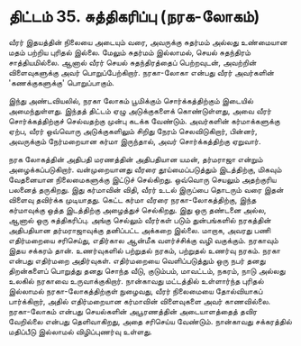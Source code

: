 # திட்டம் 35. சுத்திகரிப்பு (நரக-லோகம்)

வீரர் இதயத்தின் நிலையை அடையும் வரை, அவருக்கு சுதர்மம் அல்லது உண்மையான மதம் பற்றிய புரிதல் இல்லை. மேலும் சுதர்மம் இல்லாமல், செயல் சுதந்திரம் சாத்தியமில்லை. ஆனால் வீரர் செயல் சுதந்திரத்தைப் பெற்றவுடன், அவற்றின் விளைவுகளுக்கு அவர் பொறுப்பேற்கிறார். நரகா-லோகா என்பது வீரர் அவர்களின் 'கணக்குகளுக்கு' பொறுப்பாகும்.

இந்து அண்டவியலில், நரகா லோகம் பூமிக்கும் சொர்க்கத்திற்கும் இடையில் அமைந்துள்ளது. இந்தத் திட்டம் ஏழு அடுக்குகளைக் கொண்டுள்ளது, அவை வீரர் சொர்க்கத்திற்குச் செல்வதற்கு முன்பு கடக்க வேண்டும். அவர்களின் கர்மாக்களுக்கு ஏற்ப, வீரர் ஒவ்வொரு அடுக்குகளிலும் சிறிது நேரம் செலவிடுகிறார், பின்னர், அவருக்கும் நேர்மறையான கர்மா இருந்தால், அவர் சொர்க்கத்திற்கு ஏறுவார்.

நரக லோகத்தின் அதிபதி மரணத்தின் அதிபதியான யமன், தர்மராஜா என்றும் அழைக்கப்படுகிறார். வன்முறையானது வீரரை தூய்மைப்படுத்தும் இடத்திற்கு, மிகவும் வேதனையான நிலைமைகளுக்கு இட்டுச் செல்கிறது. ஒவ்வொரு செயலும் அதற்குரிய பலனைத் தருகிறது. இது கர்மாவின் விதி, வீரர் உடல் இருப்பை தொடரும் வரை இதன் விளைவு தவிர்க்க முடியாதது. கெட்ட கர்மா வீரரை நரகா-லோகத்திற்கு, இந்த கர்மாவுக்கு ஒத்த இடத்திற்கு அழைத்துச் செல்கிறது. இது ஒரு தண்டனை அல்ல, ஆனால் ஒரு சுத்திகரிப்பு. அங்கு செல்லும் வீரர்கள் படும் துன்பங்களில் நரகத்தின் அதிபதியான தர்மராஜாவுக்கு தனிப்பட்ட அக்கறை இல்லை. மாறாக, அவரது பணி எதிர்மறையை சரிசெய்து, எதிர்கால ஆன்மீக வளர்ச்சிக்கு வழி வகுக்கும். நரகாவும் இதய சக்கரம் தான். உணர்வுகளில் பற்றுதல் நரகம், பற்றுதல் உணர்வு நரகம். நரகா என்பது எதிர்மறை அதிர்வுகள். எதிர்மறையை வெளிப்படுத்தும் ஒரு நபர் தனது திறன்களைப் பொறுத்து தனது சொந்த வீடு, குடும்பம், மாவட்டம், நகரம், நாடு அல்லது உலகில் நரகாவை உருவாக்குகிறார். நான்காவது மட்டத்தில் உள்ளார்ந்த புரிதல் இல்லாமல் நரகா-லோகத்திற்குள் நுழைவது, வீரர் நிலைமையை தோல்வியாகப் பார்க்கிறார், அதில் எதிர்மறையான கர்மாவின் விளைவுகளை அவர் காணவில்லை. நரகா-லோகம் என்பது செயல்களின் அபூரணத்தின் அடையாளத்தைத் தவிர வேறில்லை என்பது தெளிவாகிறது, அதை சரிசெய்ய வேண்டும். நான்காவது சக்கரத்தில் மதிப்பீடு இல்லாமல் விழிப்புணர்வு உள்ளது.
